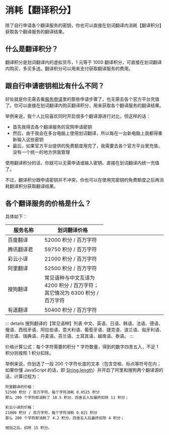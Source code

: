# 消耗【翻译积分】

除了自行申请各个翻译服务的密钥，你也可以直接在划词翻译内消耗【翻译积分】获取各个翻译服务的翻译结果。

## 什么是翻译积分？

翻译积分是划词翻译内的虚拟货币，1 元等于 1000 翻译积分，可直接在划词翻译内购买，多买多送。翻译积分可以用来支付获取翻译服务的费用。

## 跟自行申请密钥相比有什么不同？

好处就是你无需去看[服务申请](./README.md)里的那些申请步骤了，也无需去各个官方平台充值了。你可以直接在划词翻译内购买翻译积分，用来获取各个翻译服务的翻译结果。

举例来说，我个人比较喜欢同时开启很多个翻译源进行对比，但这样的话：

 - 首先我得去各个翻译服务的官网申请密钥
 - 然后，由于我会在多台电脑上使用划词翻译，所以每在一台新电脑上我都得重新输入这些密钥
 - 最后，如果官方平台提供的免费额度用完了，我需要去各个官方平台里充值，没有一个统一的地方供我管理

使用翻译积分的话，你就可以无需申请或输入密钥、直接在划词翻译内统一充值了。

不过，翻译积分跟申请密钥并不冲突，你也可以在使用完密钥的免费额度之后再消耗翻译积分获取翻译结果。

## 各个翻译服务的价格是什么？

具体如下：

<table>
  <colgroup>
    <col width='120'>
    <col width='200'>
    <col width='200'>
  </colgroup>
  <thead>
    <tr>
      <th>服务名称</th>
      <th>划词翻译价格</th>
    </tr>
  </thead>
  <tbody>
    <tr>
      <td>百度翻译</td>
      <td>52000 积分 / 百万字符</td>
    </tr>
    <tr>
      <td>腾讯翻译君</td>
      <td>59750 积分 / 百万字符</td>
    </tr>
    <tr>
      <td>彩云小译</td>
      <td>21000 积分 / 百万字符</td>
    </tr>
    <tr>
      <td>阿里翻译</td>
      <td>52500 积分 / 百万字符</td>
    </tr>
    <tr>
      <td>搜狗翻译</td>
      <td>常见语种与中文互译为 4200 积分 / 百万字符；其它情况为 6300 积分 / 百万字符</td>
    </tr>
    <tr>
      <td>有道翻译</td>
      <td>50400 积分 / 百万字符</td>
    </tr>
  </tbody>
</table>

::: details 搜狗翻译的【常见语种】列表
中文、英语、日语、韩语、法语、德语、俄语、西班牙语、阿拉伯语、意大利语、葡萄牙语、捷克语、波兰语、匈牙利语、荷兰语、瑞典语、丹麦语、芬兰语、土耳其语、越南语、泰语。
:::

价格计算公式：每个字符需要的积分 * 字符数量，得到的数字四舍五入，不足 1 积分则按照 1 积分扣除。

举例来说，你划选了一段 200 个字符长度的文本（包含空格、标点等符号在内；如果你懂 JavaScript 的话，即 [String.length](https://developer.mozilla.org/zh-CN/docs/Web/JavaScript/Reference/Global_Objects/String/length)）并开启了阿里和搜狗两个翻译源的话，计算过程为：

```
阿里翻译的价格：
52500 积分 / 百万字符，每个字符消耗 0.0525 积分
那么 200 个字符即消耗了 10.5 积分，四舍五入后最终扣除 11 积分；

彩云小译的价格：
21000 积分 / 百万字符，每个字符消耗 0.021 积分
那么 200 个字符即消耗了 4.2 积分，四舍五入后最终扣除 4 积分；

相加之后，扣除 15 积分。
```